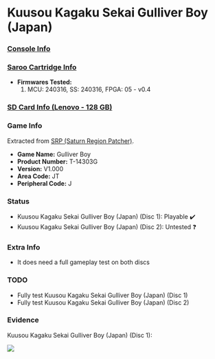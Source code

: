 # Kuusou Kagaku Sekai Gulliver Boy (Japan)

### [Console Info](../../../../Info/Consoles/VA13/README.md)

### [Saroo Cartridge Info](../../../../Info/Cartridges/RetroGameParadiseStore/1.32F/README.md)

- <b>Firmwares Tested:</b>
  1. MCU: 240316, SS: 240316, FPGA: 05 - v0.4

### [SD Card Info (Lenovo - 128 GB)](../../../../Info/SdCards/Lenovo/128GB/fat32/README.md)

### Game Info

Extracted from [SRP (Saturn Region Patcher)](https://segaxtreme.net/resources/saturn-region-patcher.81/download).

- <b>Game Name:</b> Gulliver Boy
- <b>Product Number:</b> T-14303G
- <b>Version:</b> V1.000
- <b>Area Code:</b> JT
- <b>Peripheral Code:</b> J

### Status

- Kuusou Kagaku Sekai Gulliver Boy (Japan) (Disc 1): Playable :heavy_check_mark:
- Kuusou Kagaku Sekai Gulliver Boy (Japan) (Disc 2): Untested :question:

### Extra Info

- It does need a full gameplay test on both discs

### TODO

- Fully test Kuusou Kagaku Sekai Gulliver Boy (Japan) (Disc 1)
- Fully test Kuusou Kagaku Sekai Gulliver Boy (Japan) (Disc 2)

### Evidence

Kuusou Kagaku Sekai Gulliver Boy (Japan) (Disc 1):

[![](https://img.youtube.com/vi/FuSfwsIngyc/0.jpg)](https://www.youtube.com/watch?v=FuSfwsIngyc)
